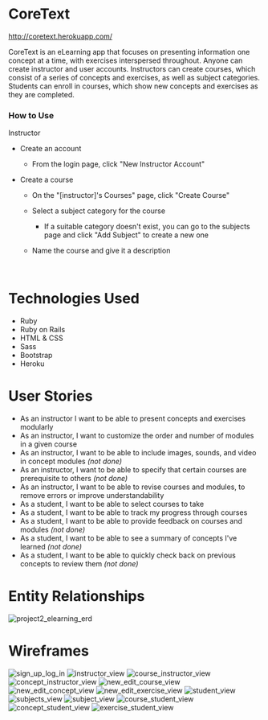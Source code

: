 # CoreText

http://coretext.herokuapp.com/

CoreText is an eLearning app that focuses on presenting information one concept at a time, with exercises interspersed throughout. Anyone can create  instructor and user accounts. Instructors can create courses, which consist of a series of concepts and exercises, as well as subject categories. Students can enroll in courses, which show new concepts and exercises as they are completed.

### How to Use

Instructor

- Create an account
  
  - From the login page, click "New Instructor Account"
  
- Create a course
  
  - On the "[instructor]'s Courses" page, click "Create Course"
    
  - Select a subject category for the course
    
    - If a suitable category doesn't exist, you can go to the subjects page and click "Add Subject" to create a new one
    
  - Name the course and give it a description
    
    ​

# Technologies Used

- Ruby
- Ruby on Rails
- HTML & CSS
- Sass
- Bootstrap
- Heroku

# User Stories

- As an instructor I want to be able to present concepts and exercises modularly
- As an instructor, I want to customize the order and number of modules in a given course
- As an instructor, I want to be able to include images, sounds, and video in concept modules *(not done)*
- As an instructor, I want to be able to specify that certain courses are prerequisite to others *(not done)*
- As an instructor, I want to be able to revise courses and modules, to remove errors or improve understandability
- As a student, I want to be able to select courses to take
- As a student, I want to be able to track my progress through courses
- As a student, I want to be able to provide feedback on courses and modules *(not done)*
- As a student, I want to be able to see a summary of concepts I've learned *(not done)*
- As a student, I want to be able to quickly check back on previous concepts to review them *(not done)*

# Entity Relationships 

 ![project2_elearning_erd](/wireframes/project2_elearning_erd.png)

# Wireframes

 ![sign_up_log_in](/wireframes/sign_up_log_in.png) ![instructor_view](/wireframes/instructor_view.png) ![course_instructor_view](/wireframes/course_instructor_view.png) ![concept_instructor_view](/wireframes/concept_instructor_view.png) ![new_edit_course_view](/wireframes/new_edit_course_view.png) ![new_edit_concept_view](/wireframes/new_edit_concept_view.png) ![new_edit_exercise_view](/wireframes/new_edit_exercise_view.png) ![student_view](/wireframes/student_view.png) ![subjects_view](/wireframes/subjects_view.png) ![subject_view](/wireframes/subject_view.png) ![course_student_view](/wireframes/course_student_view.png) ![concept_student_view](/wireframes/concept_student_view.png) ![exercise_student_view](/wireframes/exercise_student_view.png)